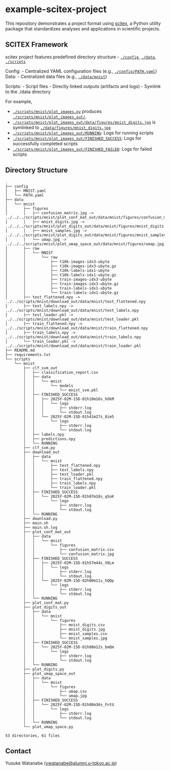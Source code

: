 <!-- ---
!-- Timestamp: 2025-02-15 02:05:17
!-- Author: ywatanabe
!-- File: /home/ywatanabe/proj/example-scitex-project/README.md
!-- --- -->

# example-scitex-project

This repository demonstrates a project format using [scitex](https://github.com/ywatanabe1989/scitex), a Python utility package that standardizes analyses and applications in scientific projects.

## SCITEX Framework
scitex project features predefined directory structure - [`./config`](./config), [`./data`](./data), [`./scripts`](./scripts)

Config:
    - Centralized YAML configuration files (e.g., [`./config/PATH.yaml`](./config/PATH.yaml))
Data:
    - Centralized data files (e.g., [`./data/mnist`](./data/mnist))

Scripts:
    - Script files
    - Directly linked outputs (artifacts and logs)
    - Symlink to the ./data directory

For example, 
- [`./scripts/mnist/plot_images.py`](./scripts/mnist/plot_images.py) produces [`./scripts/mnist/plot_images_out/`](./scripts/mnist/plot_images_out/).
- [`./scripts/mnist/plot_images_out/data/figures/mnist_digits.jpg`](./scripts/mnist/plot_images_out/data/figures/mnist_digits.jpg) is symlinked to [`./data/figures/mnist_digits.jpg`](./data/figures/mnist_digits.jpg)
- [`./scripts/mnist/plot_images_out/RUNNING`](./scripts/mnist/plot_images_out/RUNNING): Logs for running scripts
- [`./scripts/mnist/plot_images_out/FINISHED_SUCCESS`](./scripts/mnist/plot_images_out/FINISHED_SUCCESS): Logs for successfully completed scripts
- [`./scripts/mnist/plot_images_out/FINISHED_FAILED`](./scripts/mnist/plot_images_out/FINISHED_FAILED): Logs for failed scripts

## Directory Structure

``` plaintext
.
├── config
│   ├── MNIST.yaml
│   └── PATH.yaml
├── data
│   └── mnist
│       ├── figures
│       │   ├── confusion_matrix.jpg -> ../../../scripts/mnist/plot_conf_mat_out/data/mnist/figures/confusion_matrix.jpg
│       │   ├── mnist_digits.jpg -> ../../../scripts/mnist/plot_digits_out/data/mnist/figures/mnist_digits.jpg
│       │   ├── mnist_samples.jpg -> ../../../scripts/mnist/plot_digits_out/data/mnist/figures/mnist_samples.jpg
│       │   └── umap.jpg -> ../../../scripts/mnist/plot_umap_space_out/data/mnist/figures/umap.jpg
│       ├── raw
│       │   └── MNIST
│       │       └── raw
│       │           ├── t10k-images-idx3-ubyte
│       │           ├── t10k-images-idx3-ubyte.gz
│       │           ├── t10k-labels-idx1-ubyte
│       │           ├── t10k-labels-idx1-ubyte.gz
│       │           ├── train-images-idx3-ubyte
│       │           ├── train-images-idx3-ubyte.gz
│       │           ├── train-labels-idx1-ubyte
│       │           └── train-labels-idx1-ubyte.gz
│       ├── test_flattened.npy -> ../../scripts/mnist/download_out/data/mnist/test_flattened.npy
│       ├── test_labels.npy -> ../../scripts/mnist/download_out/data/mnist/test_labels.npy
│       ├── test_loader.pkl -> ../../scripts/mnist/download_out/data/mnist/test_loader.pkl
│       ├── train_flattened.npy -> ../../scripts/mnist/download_out/data/mnist/train_flattened.npy
│       ├── train_labels.npy -> ../../scripts/mnist/download_out/data/mnist/train_labels.npy
│       └── train_loader.pkl -> ../../scripts/mnist/download_out/data/mnist/train_loader.pkl
├── README.md
├── requirements.txt
└── scripts
    └── mnist
        ├── clf_svm_out
        │   ├── classification_report.csv
        │   ├── data
        │   │   └── mnist
        │   │       └── models
        │   │           └── mnist_svm.pkl
        │   ├── FINISHED_SUCCESS
        │   │   ├── 2025Y-02M-15D-01h10m16s_hOkM
        │   │   │   └── logs
        │   │   │       ├── stderr.log
        │   │   │       └── stdout.log
        │   │   └── 2025Y-02M-15D-01h41m27s_8im5
        │   │       └── logs
        │   │           ├── stderr.log
        │   │           └── stdout.log
        │   ├── labels.npy
        │   ├── predictions.npy
        │   └── RUNNING
        ├── clf_svm.py
        ├── download_out
        │   ├── data
        │   │   └── mnist
        │   │       ├── test_flattened.npy
        │   │       ├── test_labels.npy
        │   │       ├── test_loader.pkl
        │   │       ├── train_flattened.npy
        │   │       ├── train_labels.npy
        │   │       └── train_loader.pkl
        │   ├── FINISHED_SUCCESS
        │   │   └── 2025Y-02M-15D-01h07m18s_qSoK
        │   │       └── logs
        │   │           ├── stderr.log
        │   │           └── stdout.log
        │   └── RUNNING
        ├── download.py
        ├── main.sh
        ├── main.sh.log
        ├── plot_conf_mat_out
        │   ├── data
        │   │   └── mnist
        │   │       └── figures
        │   │           ├── confusion_matrix.csv
        │   │           └── confusion_matrix.jpg
        │   ├── FINISHED_SUCCESS
        │   │   ├── 2025Y-02M-15D-01h57m44s_V8Lm
        │   │   │   └── logs
        │   │   │       ├── stderr.log
        │   │   │       └── stdout.log
        │   │   └── 2025Y-02M-15D-02h00m11s_hQQp
        │   │       └── logs
        │   │           ├── stderr.log
        │   │           └── stdout.log
        │   └── RUNNING
        ├── plot_conf_mat.py
        ├── plot_digits_out
        │   ├── data
        │   │   └── mnist
        │   │       └── figures
        │   │           ├── mnist_digits.csv
        │   │           ├── mnist_digits.jpg
        │   │           ├── mnist_samples.csv
        │   │           └── mnist_samples.jpg
        │   ├── FINISHED_SUCCESS
        │   │   └── 2025Y-02M-15D-01h08m12s_bmQm
        │   │       └── logs
        │   │           ├── stderr.log
        │   │           └── stdout.log
        │   └── RUNNING
        ├── plot_digits.py
        ├── plot_umap_space_out
        │   ├── data
        │   │   └── mnist
        │   │       └── figures
        │   │           ├── umap.csv
        │   │           └── umap.jpg
        │   ├── FINISHED_SUCCESS
        │   │   └── 2025Y-02M-15D-01h08m36s_FntU
        │   │       └── logs
        │   │           ├── stderr.log
        │   │           └── stdout.log
        │   └── RUNNING
        └── plot_umap_space.py

53 directories, 61 files
```

## Contact
Yusuke Watanabe (ywatanabe@alumni.u-tokyo.ac.jp)

<!-- EOF -->